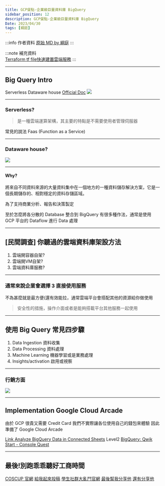 ```yaml
---
title: GCP餐點-企業級巨量資料庫 BigQuery
sidebar_position: 12
description: GCP餐點-企業級巨量資料庫 BigQuery
Date: 2023/04/30
tags: [綱庭]
---
```

:::info 作者資料
[原始 MD by 綱庭](https://hackmd.io/@fan9704/SJABMvomn)
:::

:::note
補充資料  
[Terraform tf file快速建置雲端服務](https://hackmd.io/@fan9704/HybrlmZii#)
:::

---

## Big Query Intro

Serverless Dataware house
[Official Doc](https://cloud.google.com/bigquery?hl=zh-tw)
![](https://i.imgur.com/IlpNefo.png)



----

### Serverless?

> 是一種雲端運算架構，其主要的特點是不需要使用者管理伺服器

常見的說法 Faas (Function as a Service)

----

### Dataware house?

![](https://i.imgur.com/4AvYCuJ.png)

----

#### Why?

將來自不同資料來源的大量資料集中在一個地方的一種資料儲存解決方案，它是一個長期儲存的、相對穩定的資料存儲區域。

為了支持商業分析、報告和決策製定

至於怎麼將各分散的 Database 整合到 BigQuery 有很多種作法，通常是使用 GCP 平台的 Dataflow 進行 Data 處理

---

## [民間調查] 你聽過的雲端資料庫架設方法

1. 雲端開容器自架?
2. 雲端開VM自架?
3. 雲端資料庫服務?

----

### 通常來說企業會選擇 3 直接使用服務

不為甚麼就是最方便(還有效能拉，通常雲端平台會搭配其他的資源給你做使用

> 安全性的措施，操作介面或者是能夠搭載平台其他服務一起使用

---

## 使用 Big Query 常見四步驟

1. Data Ingestion 資料收集
2. Data Processing 資料處理
3. Machine Learning 機器學習或是業務處理
4. Insights/activation 啟用或視察

----

### 行銷方面


![](https://i.imgur.com/vgSdEav.png)



---

## Implementation Google Cloud Arcade 

由於 GCP 很貴又需要 Credit Card 我們不實際讓各位使用自己的錢包來體驗
因此準備了 Google Cloud Arcade

[Link Analyze BigQuery Data in Connected Sheets](https://go.qwiklabs.com/arcade) Level2
[BigQuery: Qwik Start - Console Quest](https://www.cloudskillsboost.google/games/3949)

---

## 最後!別跑乖乖聽好工商時間


[COSCUP 官網](https://coscup.org/2023/zh-TW/landing)
[給我起來投稿](https://blog.coscup.org/2023/04/coscup-2023-coscup-2023-call-for.html?_gl=1%2A1yk1k4c%2A_ga%2ANDY2NDY1NTI3LjE2NzcxNjQxNTk.%2A_ga_C9EMTMDSS1%2AMTY4MjgyODIxOS4zMC4xLjE2ODI4MjgyNDMuMC4wLjA.)
[學生社群大亂鬥官網](https://sitcon.org/2023)
[最後幫我分享他](https://www.instagram.com/p/CrStGx2LZBD/)
[還有分享他](https://www.facebook.com/SITCONtw/posts/pfbid0uSeK7tcJ3Bs9sHokqimVKxaZwe9YZ17JLLxmTiG56ioBnJK5REXYFjgDu233LvvCl)